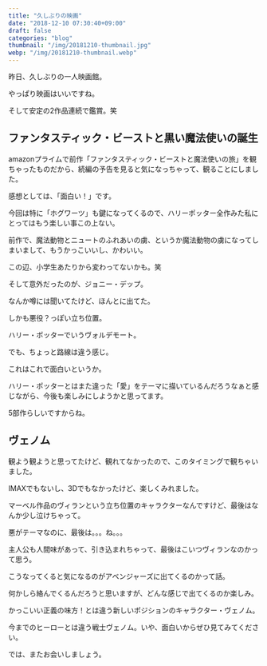 ```yaml
---
title: "久しぶりの映画"
date: "2018-12-10 07:30:40+09:00"
draft: false
categories: "blog"
thumbnail: "/img/20181210-thumbnail.jpg"
webp: "/img/20181210-thumbnail.webp"
---
```

昨日、久しぶりの一人映画館。  

やっぱり映画はいいですね。  

そして安定の2作品連続で鑑賞。笑  

## ファンタスティック・ビーストと黒い魔法使いの誕生

amazonプライムで前作「ファンタスティック・ビーストと魔法使いの旅」を観ちゃったものだから、続編の予告を見ると気になっちゃって、観ることにしました。  

感想としては、「面白い！」です。  

今回は特に「ホグワーツ」も鍵になってくるので、ハリーポッター全作みた私にとってはもう楽しい事この上ない。  

前作で、魔法動物とニュートのふれあいの虜、というか魔法動物の虜になってしまいまして、もうかっこいいし、かわいい。  

この辺、小学生あたりから変わってないかも。笑  

そして意外だったのが、ジョニー・デップ。  

なんか噂には聞いてたけど、ほんとに出てた。  

しかも悪役？っぽい立ち位置。  

ハリー・ポッターでいうヴォルデモート。  

でも、ちょっと路線は違う感じ。  

これはこれで面白いというか。  

ハリー・ポッターとはまた違った「愛」をテーマに描いているんだろうなぁと感じながら、今後も楽しみにしようかと思ってます。  

5部作らしいですからね。  

## ヴェノム

観よう観ようと思ってたけど、観れてなかったので、このタイミングで観ちゃいました。  

IMAXでもないし、3Dでもなかったけど、楽しくみれました。  

マーベル作品のヴィランという立ち位置のキャラクターなんですけど、最後はなんか少し泣けちゃって。  

悪がテーマなのに、最後は。。。ね。。。  

主人公も人間味があって、引き込まれちゃって、最後はこいつヴィランなのかって思う。  

こうなってくると気になるのがアベンジャーズに出てくるのかって話。  

何かしら絡んでくるんだろうと思いますが、どんな感じで出てくるのか楽しみ。  

かっこいい正義の味方！とは違う新しいポジションのキャラクター・ヴェノム。  

今までのヒーローとは違う戦士ヴェノム。いや、面白いからぜひ見てみてください。  

では、またお会いしましょう。  

